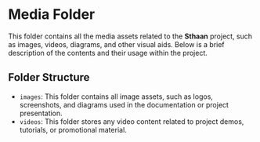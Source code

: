 # Media Folder

This folder contains all the media assets related to the **Sthaan** project, such as images, videos, diagrams, and other visual aids. Below is a brief description of the contents and their usage within the project.

## Folder Structure

- `images`: This folder contains all image assets, such as logos, screenshots, and diagrams used in the documentation or project presentation.
- `videos`: This folder stores any video content related to project demos, tutorials, or promotional material.
